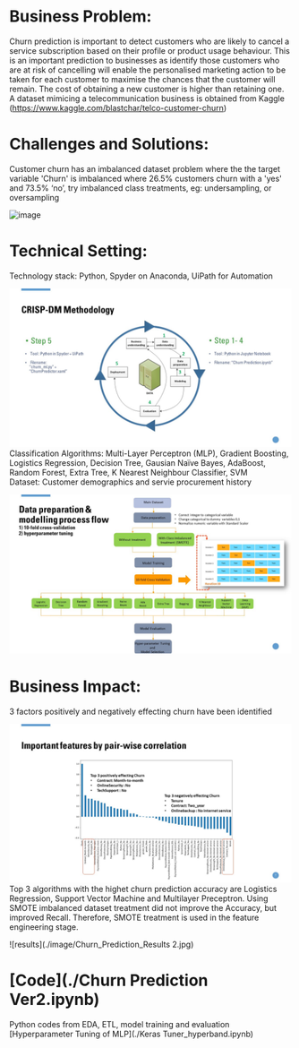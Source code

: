 # Business Problem: 
Churn prediction is important to detect customers who are likely to cancel a service subscription based on their profile or product usage behaviour. This is an important prediction to businesses as identify those customers who are at risk of cancelling will enable the personalised marketing action to be taken for each customer to maximise the chances that the customer will remain.  The cost of obtaining a new customer is higher than retaining one. A dataset mimicing  a telecommunication business is obtained from Kaggle (https://www.kaggle.com/blastchar/telco-customer-churn)

# Challenges and Solutions:

Customer churn has an imbalanced dataset problem where the the target variable 'Churn' is imbalanced where 26.5% customers churn with a 'yes' and 73.5% ‘no’, try imbalanced class treatments, eg: undersampling, or oversampling

![image](https://user-images.githubusercontent.com/38233117/114195538-1e1e4d80-9983-11eb-8e97-0b1e0c79fe92.png)
 

# Technical Setting:  
Technology stack: Python, Spyder on Anaconda, UiPath for Automation <br/>

![Solution](./image/Churn_Prediction_CRISPDM.jpg)
Classification Algorithms: Multi-Layer Perceptron (MLP), Gradient Boosting, Logistics Regression, Decision Tree, Gausian Naïve Bayes, AdaBoost, Random Forest, Extra Tree, K Nearest Neighbour Classifier, SVM<br/>
Dataset: Customer demographics and servie procurement history

![crisp-dm](./image/Churn_Prediction_Process.jpg)


# Business Impact:  
3 factors positively and negatively effecting churn have been identified 

![correlation](./image/Churn_Prediction_Correlation.jpg)
Top 3 algorithms with the highet churn prediction accuracy are Logistics Regression, Support Vector Machine and Multilayer Preceptron. Using SMOTE imbalanced dataset treatment did not improve the Accuracy, but improved Recall. Therefore, SMOTE treatment is used in the feature engineering stage.

![results](./image/Churn_Prediction_Results 2.jpg)

# [Code](./Churn Prediction Ver2.ipynb)
Python codes from EDA, ETL, model training and evaluation
[Hyperparameter Tuning of MLP](./Keras Tuner_hyperband.ipynb)

